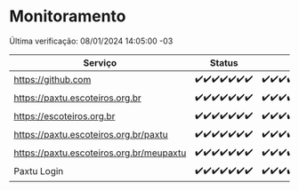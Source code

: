 # Monitoramento

Última verificação: 08/01/2024 14:05:00 -03

|Serviço|Status|Últimas 24h|
|---|---|---|
|https://github.com|<span title="2024-01-01: OK=24">✔️</span><span title="2024-01-02: OK=24">✔️</span><span title="2024-01-03: OK=24">✔️</span><span title="2024-01-04: OK=24">✔️</span><span title="2024-01-05: OK=24">✔️</span><span title="2024-01-06: OK=24">✔️</span><span title="2024-01-07: OK=18">✔️</span>|<span title="07/01/2024 15:07:00 -03 : 200">✔️</span><span title="07/01/2024 16:03:00 -03 : 200">✔️</span><span title="07/01/2024 17:06:00 -03 : 200">✔️</span><span title="07/01/2024 18:04:00 -03 : 200">✔️</span><span title="07/01/2024 19:05:00 -03 : 200">✔️</span><span title="07/01/2024 20:05:00 -03 : 200">✔️</span><span title="07/01/2024 21:32:00 -03 : 200">✔️</span><span title="07/01/2024 22:49:00 -03 : 200">✔️</span><span title="07/01/2024 23:22:00 -03 : 200">✔️</span><span title="08/01/2024 00:07:00 -03 : 200">✔️</span><span title="08/01/2024 01:08:00 -03 : 200">✔️</span><span title="08/01/2024 02:06:00 -03 : 200">✔️</span><span title="08/01/2024 03:09:00 -03 : 200">✔️</span><span title="08/01/2024 04:06:00 -03 : 200">✔️</span><span title="08/01/2024 05:09:00 -03 : 200">✔️</span><span title="08/01/2024 06:07:00 -03 : 200">✔️</span><span title="08/01/2024 07:07:00 -03 : 200">✔️</span><span title="08/01/2024 08:04:00 -03 : 200">✔️</span><span title="08/01/2024 09:11:00 -03 : 200">✔️</span><span title="08/01/2024 10:09:00 -03 : 200">✔️</span><span title="08/01/2024 11:06:00 -03 : 200">✔️</span><span title="08/01/2024 12:06:00 -03 : 200">✔️</span><span title="08/01/2024 13:08:00 -03 : 200">✔️</span><span title="08/01/2024 14:05:00 -03 : 200">✔️</span>|
|https://paxtu.escoteiros.org.br|<span title="2024-01-01: OK=24">✔️</span><span title="2024-01-02: OK=24">✔️</span><span title="2024-01-03: OK=24">✔️</span><span title="2024-01-04: OK=24">✔️</span><span title="2024-01-05: OK=24">✔️</span><span title="2024-01-06: OK=24">✔️</span><span title="2024-01-07: OK=18">✔️</span>|<span title="07/01/2024 15:07:00 -03 : 200">✔️</span><span title="07/01/2024 16:03:00 -03 : 200">✔️</span><span title="07/01/2024 17:06:00 -03 : 200">✔️</span><span title="07/01/2024 18:04:00 -03 : 200">✔️</span><span title="07/01/2024 19:05:00 -03 : 200">✔️</span><span title="07/01/2024 20:05:00 -03 : 200">✔️</span><span title="07/01/2024 21:32:00 -03 : 200">✔️</span><span title="07/01/2024 22:49:00 -03 : 200">✔️</span><span title="07/01/2024 23:22:00 -03 : 200">✔️</span><span title="08/01/2024 00:07:00 -03 : 200">✔️</span><span title="08/01/2024 01:08:00 -03 : 200">✔️</span><span title="08/01/2024 02:06:00 -03 : 200">✔️</span><span title="08/01/2024 03:09:00 -03 : 200">✔️</span><span title="08/01/2024 04:06:00 -03 : 200">✔️</span><span title="08/01/2024 05:09:00 -03 : 200">✔️</span><span title="08/01/2024 06:07:00 -03 : 200">✔️</span><span title="08/01/2024 07:07:00 -03 : 200">✔️</span><span title="08/01/2024 08:04:00 -03 : 200">✔️</span><span title="08/01/2024 09:11:00 -03 : 200">✔️</span><span title="08/01/2024 10:09:00 -03 : 200">✔️</span><span title="08/01/2024 11:06:00 -03 : 200">✔️</span><span title="08/01/2024 12:06:00 -03 : 200">✔️</span><span title="08/01/2024 13:08:00 -03 : 200">✔️</span><span title="08/01/2024 14:05:00 -03 : 200">✔️</span>|
|https://escoteiros.org.br|<span title="2024-01-01: OK=24">✔️</span><span title="2024-01-02: OK=24">✔️</span><span title="2024-01-03: OK=24">✔️</span><span title="2024-01-04: OK=24">✔️</span><span title="2024-01-05: OK=24">✔️</span><span title="2024-01-06: OK=24">✔️</span><span title="2024-01-07: OK=18">✔️</span>|<span title="07/01/2024 15:07:00 -03 : 200">✔️</span><span title="07/01/2024 16:03:00 -03 : 200">✔️</span><span title="07/01/2024 17:06:00 -03 : 200">✔️</span><span title="07/01/2024 18:04:00 -03 : 200">✔️</span><span title="07/01/2024 19:05:00 -03 : 200">✔️</span><span title="07/01/2024 20:05:00 -03 : 200">✔️</span><span title="07/01/2024 21:32:00 -03 : 200">✔️</span><span title="07/01/2024 22:49:00 -03 : 200">✔️</span><span title="07/01/2024 23:22:00 -03 : 200">✔️</span><span title="08/01/2024 00:07:00 -03 : 200">✔️</span><span title="08/01/2024 01:08:00 -03 : 200">✔️</span><span title="08/01/2024 02:06:00 -03 : 200">✔️</span><span title="08/01/2024 03:09:00 -03 : 200">✔️</span><span title="08/01/2024 04:06:00 -03 : 200">✔️</span><span title="08/01/2024 05:09:00 -03 : 200">✔️</span><span title="08/01/2024 06:07:00 -03 : 200">✔️</span><span title="08/01/2024 07:07:00 -03 : 200">✔️</span><span title="08/01/2024 08:04:00 -03 : 200">✔️</span><span title="08/01/2024 09:11:00 -03 : 200">✔️</span><span title="08/01/2024 10:09:00 -03 : 200">✔️</span><span title="08/01/2024 11:06:00 -03 : 200">✔️</span><span title="08/01/2024 12:06:00 -03 : 200">✔️</span><span title="08/01/2024 13:08:00 -03 : 200">✔️</span><span title="08/01/2024 14:05:00 -03 : 200">✔️</span>|
|https://paxtu.escoteiros.org.br/paxtu|<span title="2024-01-01: OK=24">✔️</span><span title="2024-01-02: OK=24">✔️</span><span title="2024-01-03: OK=24">✔️</span><span title="2024-01-04: OK=24">✔️</span><span title="2024-01-05: OK=24">✔️</span><span title="2024-01-06: OK=24">✔️</span><span title="2024-01-07: OK=18">✔️</span>|<span title="07/01/2024 15:07:00 -03 : 200">✔️</span><span title="07/01/2024 16:03:00 -03 : 200">✔️</span><span title="07/01/2024 17:06:00 -03 : 200">✔️</span><span title="07/01/2024 18:04:00 -03 : 200">✔️</span><span title="07/01/2024 19:05:00 -03 : 200">✔️</span><span title="07/01/2024 20:05:00 -03 : 200">✔️</span><span title="07/01/2024 21:32:00 -03 : 200">✔️</span><span title="07/01/2024 22:49:00 -03 : 200">✔️</span><span title="07/01/2024 23:22:00 -03 : 200">✔️</span><span title="08/01/2024 00:07:00 -03 : 200">✔️</span><span title="08/01/2024 01:08:00 -03 : 200">✔️</span><span title="08/01/2024 02:07:00 -03 : 200">✔️</span><span title="08/01/2024 03:09:00 -03 : 200">✔️</span><span title="08/01/2024 04:06:00 -03 : 200">✔️</span><span title="08/01/2024 05:09:00 -03 : 200">✔️</span><span title="08/01/2024 06:07:00 -03 : 200">✔️</span><span title="08/01/2024 07:07:00 -03 : 200">✔️</span><span title="08/01/2024 08:04:00 -03 : 200">✔️</span><span title="08/01/2024 09:11:00 -03 : 200">✔️</span><span title="08/01/2024 10:09:00 -03 : 200">✔️</span><span title="08/01/2024 11:06:00 -03 : 200">✔️</span><span title="08/01/2024 12:06:00 -03 : 200">✔️</span><span title="08/01/2024 13:08:00 -03 : 200">✔️</span><span title="08/01/2024 14:05:00 -03 : 200">✔️</span>|
|https://paxtu.escoteiros.org.br/meupaxtu|<span title="2024-01-01: OK=24">✔️</span><span title="2024-01-02: OK=24">✔️</span><span title="2024-01-03: OK=24">✔️</span><span title="2024-01-04: OK=24">✔️</span><span title="2024-01-05: OK=24">✔️</span><span title="2024-01-06: OK=24">✔️</span><span title="2024-01-07: OK=18">✔️</span>|<span title="07/01/2024 15:07:00 -03 : 200">✔️</span><span title="07/01/2024 16:03:00 -03 : 200">✔️</span><span title="07/01/2024 17:06:00 -03 : 200">✔️</span><span title="07/01/2024 18:04:00 -03 : 200">✔️</span><span title="07/01/2024 19:05:00 -03 : 200">✔️</span><span title="07/01/2024 20:05:00 -03 : 200">✔️</span><span title="07/01/2024 21:32:00 -03 : 200">✔️</span><span title="07/01/2024 22:49:00 -03 : 200">✔️</span><span title="07/01/2024 23:22:00 -03 : 200">✔️</span><span title="08/01/2024 00:07:00 -03 : 200">✔️</span><span title="08/01/2024 01:08:00 -03 : 200">✔️</span><span title="08/01/2024 02:07:00 -03 : 200">✔️</span><span title="08/01/2024 03:09:00 -03 : 200">✔️</span><span title="08/01/2024 04:06:00 -03 : 200">✔️</span><span title="08/01/2024 05:09:00 -03 : 200">✔️</span><span title="08/01/2024 06:07:00 -03 : 200">✔️</span><span title="08/01/2024 07:07:00 -03 : 200">✔️</span><span title="08/01/2024 08:04:00 -03 : 200">✔️</span><span title="08/01/2024 09:11:00 -03 : 200">✔️</span><span title="08/01/2024 10:09:00 -03 : 200">✔️</span><span title="08/01/2024 11:06:00 -03 : 200">✔️</span><span title="08/01/2024 12:06:00 -03 : 200">✔️</span><span title="08/01/2024 13:08:00 -03 : 200">✔️</span><span title="08/01/2024 14:05:00 -03 : 200">✔️</span>|
|Paxtu Login|<span title="2024-01-01: OK=24">✔️</span><span title="2024-01-02: OK=24">✔️</span><span title="2024-01-03: OK=24">✔️</span><span title="2024-01-04: OK=24">✔️</span><span title="2024-01-05: OK=24">✔️</span><span title="2024-01-06: OK=24">✔️</span><span title="2024-01-07: OK=18">✔️</span>|<span title="07/01/2024 15:07:00 -03 : 200">✔️</span><span title="07/01/2024 16:03:00 -03 : 200">✔️</span><span title="07/01/2024 17:06:00 -03 : 200">✔️</span><span title="07/01/2024 18:04:00 -03 : 200">✔️</span><span title="07/01/2024 19:05:00 -03 : 200">✔️</span><span title="07/01/2024 20:05:00 -03 : 200">✔️</span><span title="07/01/2024 21:32:00 -03 : 200">✔️</span><span title="07/01/2024 22:49:00 -03 : 200">✔️</span><span title="07/01/2024 23:22:00 -03 : 200">✔️</span><span title="08/01/2024 00:07:00 -03 : 200">✔️</span><span title="08/01/2024 01:08:00 -03 : 200">✔️</span><span title="08/01/2024 02:07:00 -03 : 200">✔️</span><span title="08/01/2024 03:09:00 -03 : 200">✔️</span><span title="08/01/2024 04:06:00 -03 : 200">✔️</span><span title="08/01/2024 05:09:00 -03 : 200">✔️</span><span title="08/01/2024 06:07:00 -03 : 200">✔️</span><span title="08/01/2024 07:07:00 -03 : 200">✔️</span><span title="08/01/2024 08:04:00 -03 : 200">✔️</span><span title="08/01/2024 09:11:00 -03 : 200">✔️</span><span title="08/01/2024 10:09:00 -03 : 200">✔️</span><span title="08/01/2024 11:06:00 -03 : 200">✔️</span><span title="08/01/2024 12:06:00 -03 : 200">✔️</span><span title="08/01/2024 13:08:00 -03 : 200">✔️</span><span title="08/01/2024 14:05:00 -03 : 200">✔️</span>|
